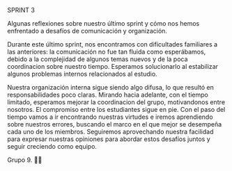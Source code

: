 SPRINT 3

Algunas reflexiones sobre nuestro último sprint y cómo nos hemos enfrentado a desafíos de comunicación y organización.

Durante este último sprint, nos encontramos con dificultades familiares a las anteriores: la comunicación no fue tan fluida como esperábamos, debido a la complejidad de algunos temas nuevos y de la poca coordinacion sobre nuestro tiempo. Esperamos solucionarlo al estabilizar algunos problemas internos relacionados al estudio.

Nuestra organización interna sigue siendo algo difusa, lo que resultó en responsabilidades poco claras.
Mirando hacia adelante, con el tiempo limitado, esperamos mejorar la coordinacion del grupo, motivandonos entre nosotros. El compromiso entre los estudiantes sigue en pie. Con el paso del tiempo vamos a ir encontrando nuestras virtudes e iremos aprendiendo sobre nuestros errores, buscando el marco en el que mejor se desempeña cada uno de los miembros. Seguiremos aprovechando nuestra facilidad para expresar nuestras opiniones para abordar estos desafíos juntos y seguir creciendo como equipo.

Grupo 9.
🚀🌟
